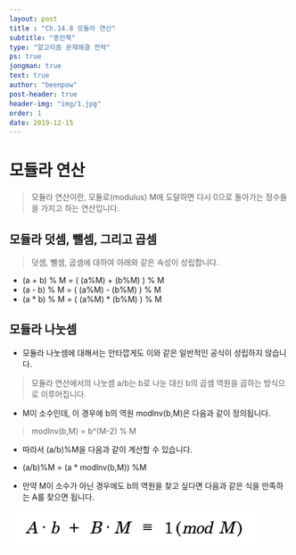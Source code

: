 ```yaml
---
layout: post
title : "Ch.14.8 모듈라 연산"
subtitle: "종만북"
type: "알고리즘 문제해결 전략"
ps: true
jongman: true
text: true
author: "beenpow"
post-header: true
header-img: "img/1.jpg"
order: 1
date: 2019-12-15
---
```


# 모듈라 연산 

> 모듈라 연산이란, 모듈로(modulus) M에 도달하면 다시 0으로 돌아가는 정수들을 가지고 하는 연산입니다.

## 모듈라 덧셈, 뺄셈, 그리고 곱셈

> 덧셈, 뺄셈, 곱셈에 대하여 아래와 같은 속성이 성립합니다.
- (a + b) % M = ( (a%M) + (b%M) ) % M
- (a - b) % M = ( (a%M) - (b%M) ) % M
- (a * b) % M = ( (a%M) * (b%M) ) % M

## 모듈라 나눗셈
- 모듈라 나눗셈에 대해서는 안타깝게도 이와 같은 일반적인 공식이 성립하지 않습니다.

> 모듈라 연산에서의 나눗셈 a/b는 b로 나눈 대신 b의 곱셈 역원을 곱하는 방식으로 이루어집니다.

- M이 소수인데, 이 경우에 b의 역원 modlnv(b,M)은 다음과 같이 정의됩니다.

> modlnv(b,M) = b^(M-2) % M

- 따라서 (a/b)%M을 다음과 같이 계산할 수 있습니다.
- (a/b)%M = (a * modlnv(b,M)) %M

- 만약 M이 소수가 아닌 경우에도 b의 역원을 찾고 싶다면 다음과 같은 식을 만족하는 A를 찾으면 됩니다.

![img1](/img/2019-12-15-Jongman-ch14-8-1.png)
    
